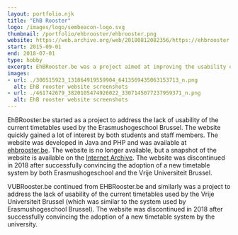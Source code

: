 ```yaml
---
layout: portfolio.njk
title: "EhB Rooster"
logo: /images/logo/sembeacon-logo.svg
thumbnail: /portfolio/ehbrooster/ehbrooster.png
website: https://web.archive.org/web/20180812082356/https://ehbrooster.be/
start: 2015-09-01
end: 2018-07-01
type: hobby
excerpt: EhBRooster.be was a project aimed at improving the usability of timetables for Erasmushogeschool Brussel, gaining significant interest from students and staff. Developed in Java and PHP, the website influenced the adoption of a new timetable system before its discontinuation in 2018.
images:
- url: ./300515923_131864919559904_6413569435063153713_n.png
  alt: EhB rooster website screenshots
- url: ./461742679_3820105474926022_3307145077237959371_n.png
  alt: EhB rooster website screenshots
---
```

EhBRooster.be started as a project to address the lack of usability of the current timetables used by the Erasmushogeschool Brussel. The website quickly gained a lot of interest by both students and staff members. The website was developed in Java and PHP and was available at [ehbrooster.be](https://web.archive.org/web/20180812082356/https://ehbrooster.be/). The website is no longer available, but a snapshot of the website is available on the [Internet Archive](https://web.archive.org/web/20180812082356/https://ehbrooster.be/). The website was discontinued in 2018 after successfully convincing the adoption of a new timetable system by both Erasmushogeschool and the Vrije Universiteit Brussel.

VUBRooster.be continued from EHBRooster.be and similarly was a project to address the lack of usability of the current timetables used by the Vrije Universiteit Brussel (which was similar to the system used by Erasmushogeschool Brussel). The website was discontinued in 2018 after successfully convincing the adoption of a new timetable system by the university.
